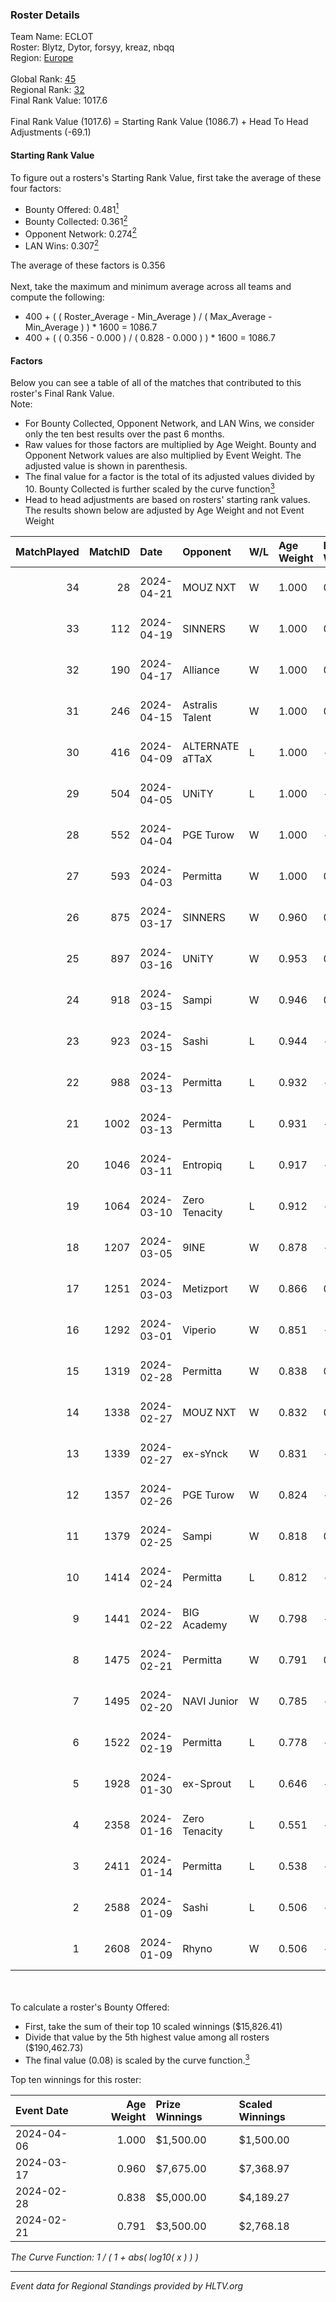 ### Roster Details<br />
Team Name: ECLOT<br />
Roster: Blytz, Dytor, forsyy, kreaz, nbqq<br />
Region: [Europe]( ../standings_europe.md)<br />
<br />
Global Rank: [45](../standings_global.md)<br />
Regional Rank: [32]( ../standings_europe.md)<br />
Final Rank Value:  1017.6<br />
<br />
Final Rank Value (1017.6) = Starting Rank Value (1086.7) + Head To Head Adjustments (-69.1)<br />

#### Starting Rank Value<br />
To figure out a rosters's Starting Rank Value, first take the average of these four factors:<br />
- Bounty Offered: 0.481[<sup>1</sup>](#table2)
- Bounty Collected: 0.361[<sup>2</sup>](#table1)
- Opponent Network: 0.274[<sup>2</sup>](#table1)
- LAN Wins: 0.307[<sup>2</sup>](#table1)

The average of these factors is 0.356<br />
<br />
Next, take the maximum and minimum average across all teams and compute the following:<br />
- 400 + ( ( Roster_Average - Min_Average ) / ( Max_Average - Min_Average ) ) * 1600 = 1086.7
- 400 + ( ( 0.356 - 0.000 ) / ( 0.828 - 0.000 ) ) * 1600 = 1086.7


#### Factors<br />
Below you can see a table of all of the matches that contributed to this roster's Final Rank Value.<br />
Note:<br />

- For Bounty Collected, Opponent Network, and LAN Wins, we consider only the ten best results over the past 6 months.
- Raw values for those factors are multiplied by Age Weight. Bounty and Opponent Network values are also multiplied by Event Weight. The adjusted value is shown in parenthesis.
- The final value for a factor is the total of its adjusted values divided by 10. Bounty Collected is further scaled by the curve function[<sup>3</sup>](#curveFunction)
- Head to head adjustments are based on rosters' starting rank values. The results shown below are adjusted by Age Weight and not Event Weight
<span id="table1"></span><br />


| MatchPlayed | MatchID | Date       | Opponent        | W/L | Age Weight | Event Weight | Bounty Collected | Opponent Network | LAN Wins  | H2H Adjustment | Participating Roster              |
| -: | -: | :- | :- | :- | :- | :- | :- | :- | :- | -: | :- |
|          34 |      28 | 2024-04-21 | MOUZ NXT        | W   | 1.000      | 0.371        | 0.054 (0.020)    | 0.970 (0.360)    | 0 (0.000) |          12.61 | Blytz, Dytor, forsyy, kreaz, nbqq |
|          33 |     112 | 2024-04-19 | SINNERS         | W   | 1.000      | 0.371        | 0.043 (0.016)    | 0.779 (0.289)    | 0 (0.000) |          18.08 | Blytz, Dytor, forsyy, kreaz, nbqq |
|          32 |     190 | 2024-04-17 | Alliance        | W   | 1.000      | 0.371        | -                | 0.855 (0.317)    | 0 (0.000) |           8.98 | Blytz, Dytor, forsyy, kreaz, nbqq |
|          31 |     246 | 2024-04-15 | Astralis Talent | W   | 1.000      | 0.371        | 0.028 (0.010)    | -                | 0 (0.000) |           8.52 | Blytz, Dytor, forsyy, kreaz, nbqq |
|          30 |     416 | 2024-04-09 | ALTERNATE aTTaX | L   | 1.000      | -            | -                | -                | -         |         -22.48 | Blytz, Dytor, forsyy, kreaz, nbqq |
|          29 |     504 | 2024-04-05 | UNiTY           | L   | 1.000      | -            | -                | -                | -         |         -22.11 | Blytz, Dytor, forsyy, kreaz, nbqq |
|          28 |     552 | 2024-04-04 | PGE Turow       | W   | 1.000      | -            | -                | -                | 0 (0.000) |           4.86 | Blytz, Dytor, forsyy, kreaz, nbqq |
|          27 |     593 | 2024-04-03 | Permitta        | W   | 1.000      | 0.333        | 0.031 (0.010)    | 0.970 (0.323)    | 0 (0.000) |          11.03 | Blytz, Dytor, forsyy, kreaz, nbqq |
|          26 |     875 | 2024-03-17 | SINNERS         | W   | 0.960      | 0.345        | 0.043 (0.014)    | 0.779 (0.258)    | 1 (0.960) |          14.97 | Blytz, Dytor, forsyy, kreaz, nbqq |
|          25 |     897 | 2024-03-16 | UNiTY           | W   | 0.953      | 0.345        | 0.047 (0.016)    | -                | 1 (0.953) |          10.35 | Blytz, Dytor, forsyy, kreaz, nbqq |
|          24 |     918 | 2024-03-15 | Sampi           | W   | 0.946      | 0.345        | 0.084 (0.027)    | 0.698 (0.228)    | 1 (0.946) |          13.80 | Blytz, Dytor, forsyy, kreaz, nbqq |
|          23 |     923 | 2024-03-15 | Sashi           | L   | 0.944      | -            | -                | -                | -         |         -19.07 | Blytz, Dytor, forsyy, kreaz, nbqq |
|          22 |     988 | 2024-03-13 | Permitta        | L   | 0.932      | -            | -                | -                | -         |         -17.00 | Blytz, Dytor, forsyy, kreaz, nbqq |
|          21 |    1002 | 2024-03-13 | Permitta        | L   | 0.931      | -            | -                | -                | -         |         -18.37 | Blytz, Dytor, forsyy, kreaz, nbqq |
|          20 |    1046 | 2024-03-11 | Entropiq        | L   | 0.917      | -            | -                | -                | -         |         -23.66 | Blytz, Dytor, forsyy, kreaz, nbqq |
|          19 |    1064 | 2024-03-10 | Zero Tenacity   | L   | 0.912      | -            | -                | -                | -         |         -22.37 | Blytz, Dytor, forsyy, kreaz, nbqq |
|          18 |    1207 | 2024-03-05 | 9INE            | W   | 0.878      | -            | -                | -                | 0 (0.000) |           1.39 | Blytz, Dytor, forsyy, kreaz, nbqq |
|          17 |    1251 | 2024-03-03 | Metizport       | W   | 0.866      | 0.143        | 0.136 (0.017)    | -                | -         |          11.71 | Blytz, Dytor, forsyy, kreaz, nbqq |
|          16 |    1292 | 2024-03-01 | Viperio         | W   | 0.851      | -            | -                | -                | -         |           1.42 | Blytz, Dytor, forsyy, kreaz, nbqq |
|          15 |    1319 | 2024-02-28 | Permitta        | W   | 0.838      | 0.333        | -                | 0.970 (0.271)    | -         |           8.08 | Blytz, Dytor, forsyy, kreaz, nbqq |
|          14 |    1338 | 2024-02-27 | MOUZ NXT        | W   | 0.832      | 0.333        | 0.054 (0.015)    | 0.970 (0.269)    | -         |           9.65 | Blytz, Dytor, forsyy, kreaz, nbqq |
|          13 |    1339 | 2024-02-27 | ex-sYnck        | W   | 0.831      | -            | -                | -                | -         |           4.40 | Blytz, Dytor, forsyy, kreaz, nbqq |
|          12 |    1357 | 2024-02-26 | PGE Turow       | W   | 0.824      | -            | -                | -                | -         |           3.79 | Blytz, Dytor, forsyy, kreaz, nbqq |
|          11 |    1379 | 2024-02-25 | Sampi           | W   | 0.818      | 0.333        | 0.084 (0.023)    | 0.698 (0.190)    | -         |          10.86 | Blytz, Dytor, forsyy, kreaz, nbqq |
|          10 |    1414 | 2024-02-24 | Permitta        | L   | 0.812      | -            | -                | -                | -         |         -17.54 | Blytz, Dytor, forsyy, kreaz, nbqq |
|           9 |    1441 | 2024-02-22 | BIG Academy     | W   | 0.798      | -            | -                | -                | -         |           0.72 | Blytz, Dytor, forsyy, kreaz, nbqq |
|           8 |    1475 | 2024-02-21 | Permitta        | W   | 0.791      | 0.303        | -                | 0.970 (0.232)    | -         |           7.49 | Blytz, Dytor, forsyy, kreaz, nbqq |
|           7 |    1495 | 2024-02-20 | NAVI Junior     | W   | 0.785      | -            | -                | -                | -         |           3.99 | Blytz, Dytor, forsyy, kreaz, nbqq |
|           6 |    1522 | 2024-02-19 | Permitta        | L   | 0.778      | -            | -                | -                | -         |         -17.48 | Blytz, Dytor, forsyy, kreaz, nbqq |
|           5 |    1928 | 2024-01-30 | ex-Sprout       | L   | 0.646      | -            | -                | -                | -         |         -18.67 | Blytz, Dytor, forsyy, kreaz, nbqq |
|           4 |    2358 | 2024-01-16 | Zero Tenacity   | L   | 0.551      | -            | -                | -                | -         |         -14.51 | Blytz, Dytor, forsyy, kreaz, nbqq |
|           3 |    2411 | 2024-01-14 | Permitta        | L   | 0.538      | -            | -                | -                | -         |         -13.02 | Blytz, Dytor, forsyy, kreaz, nbqq |
|           2 |    2588 | 2024-01-09 | Sashi           | L   | 0.506      | -            | -                | -                | -         |         -11.85 | Blytz, Dytor, forsyy, kreaz, nbqq |
|           1 |    2608 | 2024-01-09 | Rhyno           | W   | 0.506      | -            | -                | -                | -         |           2.38 | Blytz, Dytor, forsyy, kreaz, nbqq |

<br />
<span id="table2"></span><br />
To calculate a roster's Bounty Offered:<br />

- First, take the sum of their top 10 scaled winnings ($15,826.41)
- Divide that value by the 5th highest value among all rosters ($190,462.73)
- The final value (0.08) is scaled by the curve function.[<sup>3</sup>](#curveFunction)

Top ten winnings for this roster:<br />

| Event Date | Age Weight | Prize Winnings | Scaled Winnings |
| :- | -: | :- | :- |
| 2024-04-06 |      1.000 | $1,500.00      | $1,500.00       |
| 2024-03-17 |      0.960 | $7,675.00      | $7,368.97       |
| 2024-02-28 |      0.838 | $5,000.00      | $4,189.27       |
| 2024-02-21 |      0.791 | $3,500.00      | $2,768.18       |


<span id="curveFunction"></span>_The Curve Function: 1 / ( 1 + abs( log10( x ) ) )_<br />

---
_Event data for Regional Standings provided by HLTV.org_<br />
